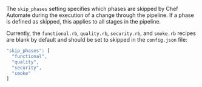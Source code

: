 The `skip_phases` setting specifies which phases are skipped by Chef
Automate during the execution of a change through the pipeline. If a
phase is defined as skipped, this applies to all stages in the pipeline.

Currently, the `functional.rb`, `quality.rb`, `security.rb`, and
`smoke.rb` recipes are blank by default and should be set to skipped in
the `config.json` file:

```javascript
"skip_phases": [
  "functional",
  "quality",
  "security",
  "smoke"
]
```
